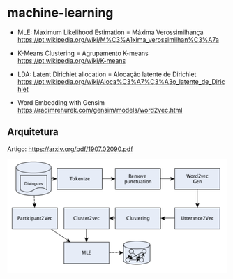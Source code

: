 # machine-learning

- MLE: Maximum Likelihood Estimation = Máxima Verossimilhança
https://pt.wikipedia.org/wiki/M%C3%A1xima_verossimilhan%C3%A7a

- K-Means Clustering = Agrupamento K-means
https://pt.wikipedia.org/wiki/K-means

- LDA: Latent Dirichlet allocation = Alocação latente de Dirichlet
https://pt.wikipedia.org/wiki/Aloca%C3%A7%C3%A3o_latente_de_Dirichlet

- Word Embedding with Gensim
https://radimrehurek.com/gensim/models/word2vec.html

## Arquitetura
Artigo: https://arxiv.org/pdf/1907.02090.pdf

![Arquitetura utilizando MLE](/img/mle-kmeans-dialogues.png)

